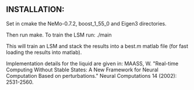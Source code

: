 

INSTALLATION:
-------
Set in cmake the NeMo-0.7.2, boost_1_55_0 and Eigen3 directories.

Then run make.
To train the LSM run:
./main

This will train an LSM and stack the results into a best.m matlab file (for fast loading the results into matlab).



Implementation details for the liquid are given in:
MAASS, W. "Real-time Computing Without Stable States: A New Framework for Neural Computation Based  on perturbations." Neural Computations 14 (2002): 2531-2560.
